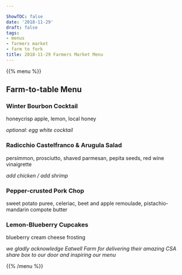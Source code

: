 ```yaml
---

ShowTOC: false
date: '2018-11-29'
draft: false
tags:
- menus
- farmers market
- farm to fork
title: 2018-11-29 Farmers Market Menu
---
```


{{% menu %}}

## Farm\-to\-table Menu

### Winter Bourbon Cocktail

honeycrisp apple, lemon, local honey

*optional: egg white cocktail*

### Radicchio Castelfranco & Arugula Salad

persimmon, prosciutto, shaved parmesan,
pepita seeds, red wine vinaigrette

*add chicken / add shrimp*

### Pepper\-crusted Pork Chop

sweet potato puree, celeriac, beet and apple remoulade,
pistachio\-mandarin compote butter

### Lemon\-Blueberry Cupcakes

blueberry cream cheese frosting


*we gladly acknowledge Eatwell Farm for delivering their*
*amazing CSA share box to our door and inspiring our menu*

{{% /menu %}}
